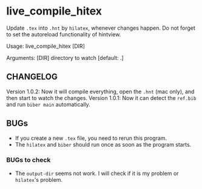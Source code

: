 # live_compile_hitex

Update `.tex` into `.hnt` by `hilatex`, whenever changes happen. Do not forget to set the autoreload functionality of hintview.

Usage: live_compile_hitex [DIR]

Arguments:
  [DIR]  directory to watch [default: .]

## CHANGELOG

Version 1.0.2: Now it will compile everything, open the `.hnt` (mac only), and then start to watch the changes.
Version 1.0.1: Now it can detect the `ref.bib` and run `biber main` automatically.

## BUGs

* If you create a new `.tex` file, you need to rerun this program.
* The `hilatex` and `biber` should run once as soon as the program starts.

### BUGs to check

* The `output-dir` seems not work. I will check if it is my problem or `hilatex`'s problem.